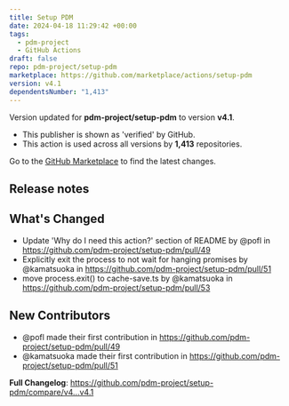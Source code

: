 ```yaml
---
title: Setup PDM
date: 2024-04-18 11:29:42 +00:00
tags:
  - pdm-project
  - GitHub Actions
draft: false
repo: pdm-project/setup-pdm
marketplace: https://github.com/marketplace/actions/setup-pdm
version: v4.1
dependentsNumber: "1,413"
---
```



Version updated for **pdm-project/setup-pdm** to version **v4.1**.
- This publisher is shown as 'verified' by GitHub.
- This action is used across all versions by **1,413** repositories.

Go to the [GitHub Marketplace](https://github.com/marketplace/actions/setup-pdm) to find the latest changes.

## Release notes

## What's Changed
* Update 'Why do I need this action?' section of README by @pofl in https://github.com/pdm-project/setup-pdm/pull/49
* Explicitly exit the process to not wait for hanging promises by @kamatsuoka in https://github.com/pdm-project/setup-pdm/pull/51
* move process.exit() to cache-save.ts by @kamatsuoka in https://github.com/pdm-project/setup-pdm/pull/53

## New Contributors
* @pofl made their first contribution in https://github.com/pdm-project/setup-pdm/pull/49
* @kamatsuoka made their first contribution in https://github.com/pdm-project/setup-pdm/pull/51

**Full Changelog**: https://github.com/pdm-project/setup-pdm/compare/v4...v4.1
